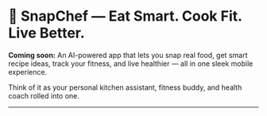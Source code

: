 # 🍳 SnapChef — Eat Smart. Cook Fit. Live Better.

**Coming soon:** An AI-powered app that lets you snap real food, get smart recipe ideas, track your fitness, and live healthier — all in one sleek mobile experience.

Think of it as your personal kitchen assistant, fitness buddy, and health coach rolled into one.

---
